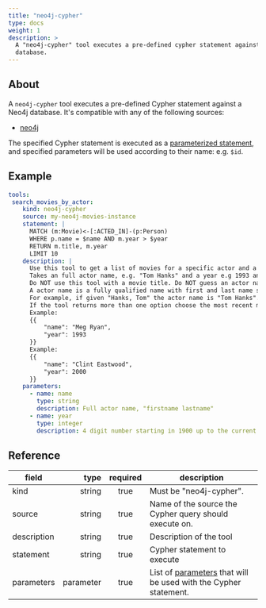 ```yaml
---
title: "neo4j-cypher"
type: docs
weight: 1
description: > 
  A "neo4j-cypher" tool executes a pre-defined cypher statement against a Neo4j
  database.
---
```


## About

A `neo4j-cypher` tool executes a pre-defined Cypher statement against a Neo4j
database. It's compatible with any of the following sources:
- [neo4j](../sources/neo4j.md)

The specified Cypher statement is executed as a [parameterized
statement][neo4j-parameters], and specified parameters will be used according to
their name: e.g. `$id`.

[neo4j-parameters]:
    https://neo4j.com/docs/cypher-manual/current/syntax/parameters/

## Example

```yaml
tools:
 search_movies_by_actor:
    kind: neo4j-cypher
    source: my-neo4j-movies-instance
    statement: |
      MATCH (m:Movie)<-[:ACTED_IN]-(p:Person)
      WHERE p.name = $name AND m.year > $year
      RETURN m.title, m.year
      LIMIT 10
    description: |
      Use this tool to get a list of movies for a specific actor and a given minium release year.
      Takes an full actor name, e.g. "Tom Hanks" and a year e.g 1993 and returns a list of movie titles and release years.
      Do NOT use this tool with a movie title. Do NOT guess an actor name, Do NOT guess a year.
      A actor name is a fully qualified name with first and last name separated by a space.
      For example, if given "Hanks, Tom" the actor name is "Tom Hanks".
      If the tool returns more than one option choose the most recent movies.
      Example:
      {{
          "name": "Meg Ryan",
          "year": 1993
      }}
      Example:
      {{
          "name": "Clint Eastwood",
          "year": 2000
      }}
    parameters:
      - name: name
        type: string
        description: Full actor name, "firstname lastname"
      - name: year
        type: integer
        description: 4 digit number starting in 1900 up to the current year 
```

## Reference

| **field**   |  **type** | **required** | **description**                                                                                    |
|-------------|----------:|:------------:|----------------------------------------------------------------------------------------------------|
| kind        |    string |     true     | Must be "neo4j-cypher".                                                                            |
| source      |    string |     true     | Name of the source the Cypher query should execute on.                                             |
| description |    string |     true     | Description of the tool                                                                            |
| statement   |    string |     true     | Cypher statement to execute                                                                        |
| parameters  | parameter |     true     | List of [parameters](README.md#specifying-parameters) that will be used with the Cypher statement. |


